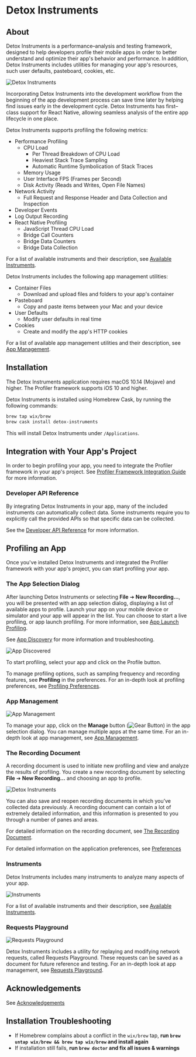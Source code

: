 # Detox Instruments

## About

Detox Instruments is a performance–analysis and testing framework, designed to help developers profile their mobile apps in order to better understand and optimize their app's behavior and performance. In addition, Detox Instruments includes utilities for managing your app's resources, such user defaults, pasteboard, cookies, etc.

![Detox Instruments](Documentation/Resources/Readme_Intro.png "Detox Instruments")

Incorporating Detox Instruments into the development workflow from the beginning of the app development process can save time later by helping find issues early in the development cycle. Detox Instruments has first–class support for React Native, allowing seamless analysis of the entire app lifecycle in one place.

Detox Instruments supports profiling the following metrics:

* Performance Profiling
  * CPU Load
  	* Per Thread Breakdown of CPU Load
  	* Heaviest Stack Trace Sampling
  	* Automatic Runtime Symbolication of Stack Traces
  * Memory Usage
  * User Interface FPS (Frames per Second)
  * Disk Activity (Reads and Writes, Open File Names)
* Network Activity
  * Full Request and Response Header and Data Collection and Inspection
* Developer Events
* Log Output Recording
* React Native Profiling
  * JavaScript Thread CPU Load
  * Bridge Call Counters
  * Bridge Data Counters
  * Bridge Data Collection

For a list of available instruments and their description, see [Available Instruments](Documentation/AvailableInstruments.md).

Detox Instruments includes the following app management utilities:

- Container Files
  - Download and upload files and folders to your app's container
- Pasteboard
  - Copy and paste items between your Mac and your device
- User Defaults
  - Modify user defaults in real time
- Cookies
  - Create and modify the app's HTTP cookies

For a list of available app management utilities and their description, see [App Management](Documentation/AppManagement.md).

## Installation

The Detox Instruments application requires macOS 10.14 (Mojave) and higher. The Profiler framework supports iOS 10 and higher.

Detox Instruments is installed using Homebrew Cask, by running the following commands:

```bash
brew tap wix/brew
brew cask install detox-instruments
```

This will install Detox Instruments under `/Applications`.

## Integration with Your App's Project

In order to begin profiling your app, you need to integrate the Profiler framework in your app's project. See [Profiler Framework Integration Guide](Documentation/XcodeIntegrationGuide.md) for more information.

### Developer API Reference

By integrating Detox Instruments in your app, many of the included instruments can automatically collect data. Some instruments require you to explicitly call the provided APIs so that specific data can be collected.

See the [Developer API Reference](Documentation/DeveloperAPIReferenceIntro.md) for more information.

## Profiling an App

Once you've installed Detox Instruments and integrated the Profiler framework with your app's project, you can start profiling your app.

### The App Selection Dialog

After launching Detox Instruments or selecting **File** ➔ **New Recording...**, you will be presented with an app selection dialog, displaying a list of available apps to profile. Launch your app on your mobile device or simulator and your app will appear in the list. You can choose to start a live profiling, or app launch profiling. For more information, see [App Launch Profiling](Documentation/AppLaunchProfiling.md).

See [App Discovery](Documentation/AppDiscovery.md) for more information and troubleshooting.

![App Discovered](Documentation/Resources/Readme_Discovered.png "App Discovered")

To start profiling, select your app and click on the Profile button. 

To manage profiling options, such as sampling frequency and recording features, see **Profiling** in the preferences. For an in-depth look at profiling preferences, see [Profiling Preferences](Documentation/Preferences_Profiling.md).

### App Management

![App Management](Documentation/Resources/Management_All.png "App Management")

To manage your app, click on the **Manage** button (![Gear Button](Documentation/Resources/Button_Manage.png)) in the app selection dialog. You can manage multiple apps at the same time. For an in-depth look at app management, see [App Management](Documentation/AppManagement.md).

### The Recording Document

A recording document is used to initiate new profiling and view and analyze the results of profiling. You create a new recording document by selecting **File** ➔ **New Recording...** and choosing an app to profile.

![Detox Instruments](Documentation/Resources/Readme_Document.png "Detox Instruments")

You can also save and reopen recording documents in which you’ve collected data previously. A recording document can contain a lot of extremely detailed information, and this information is presented to you through a number of panes and areas.

For detailed information on the recording document, see [The Recording Document](Documentation/RecordingDocument.md).

For detailed information on the application preferences, see [Preferences](Documentation/Preferences.md)

### Instruments

Detox Instruments includes many instruments to analyze many aspects of your app.

![Instruments](Documentation/Resources/RecordingDocument_TimelinePane.png "Instruments")

For a list of available instruments and their description, see [Available Instruments](Documentation/AvailableInstruments.md).

### Requests Playground

![Requests Playground](Documentation/Resources/RequestsPlayground.png "Requests Playground")

Detox Instruments includes a utility for replaying and modifying network requests, called Requests Playground. These requests can be saved as a document for future reference and testing. For an in-depth look at app management, see [Requests Playground](Documentation/RequestsPlayground.md).

## Acknowledgements

See [Acknowledgements](Documentation/Acknowledgements.md)

## Installation Troubleshooting

- If Homebrew complains about a conflict in the `wix/brew` tap, **run `brew untap wix/brew && brew tap wix/brew` and install again**
- If installation still fails, **run `brew doctor` and fix all issues & warnings**
